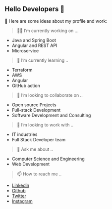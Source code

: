 ## Hello Developers 👋
<!--
*erbharatp1/overview.git* is a ✨ special ✨ repository because its `README.md` (this file) appears on your GitHub profile.
-->
<!-- 
![Developer](https://www.ravsanmedia.com/web_assets/images/website.gif) -->

:pushpin: Here are some ideas about my profile and work:

 
> :man_technologist: I’m currently working on ...
- Java and Spring Boot
- Angular and REST API
- Microservice

> 🌱 I’m currently learning ..
- Terraform
- AWS
- Angular
- GitHub action

 
> 👯 I’m looking to collaborate on ..
- Open source Projects
- Full-stack Development
- Software Development and Consulting

> 🤔 I’m looking to work with ..
- IT industries
- Full Stack Developer team

> 💬 Ask me about ..
- Computer Science and Engineering
- Web Development

> 📫 How to reach me ..
- [Linkedin](https://www.linkedin.com/in/erbharatp/)
- [Github](https://github.com/erbharatp1/)
- [Twitter](https://twitter.com/erbharatp/)
- [Instagram](https://www.instagram.com/erbharatp/)

